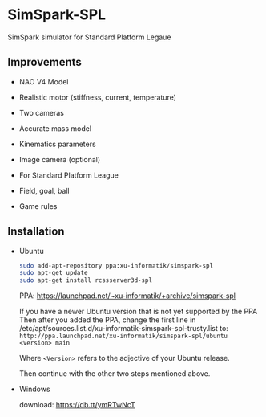 SimSpark-SPL
============

SimSpark simulator for Standard Platform Legaue

Improvements
------------

* NAO V4 Model
 * Realistic motor (stiffness, current, temperature)
 * Two cameras
 * Accurate mass model
 * Kinematics parameters
 * Image camera (optional)

* For Standard Platform League
 * Field, goal, ball
 * Game rules


Installation
------------

* Ubuntu

  ```sh
  sudo add-apt-repository ppa:xu-informatik/simspark-spl
  sudo apt-get update
  sudo apt-get install rcssserver3d-spl
  ```

  PPA: https://launchpad.net/~xu-informatik/+archive/simspark-spl

  If you have a newer Ubuntu version that is not yet supported by the PPA
  Then after you added the PPA, change the first line in /etc/apt/sources.list.d/xu-informatik-simspark-spl-trusty.list
  to:  ```http://ppa.launchpad.net/xu-informatik/simspark-spl/ubuntu <Version> main```

  Where ```<Version>``` refers to the adjective of your Ubuntu release.

  Then continue with the other two steps mentioned above.

* Windows

  download: https://db.tt/ymRTwNcT